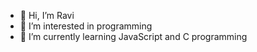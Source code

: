 - 👋 Hi, I’m Ravi
- 👀 I’m interested in programming
- 🌱 I’m currently learning JavaScript and C programming

<!---
Raviproest/Raviproest is a ✨ special ✨ repository because its `README.md` (this file) appears on your GitHub profile.
You can click the Preview link to take a look at your changes.
--->
